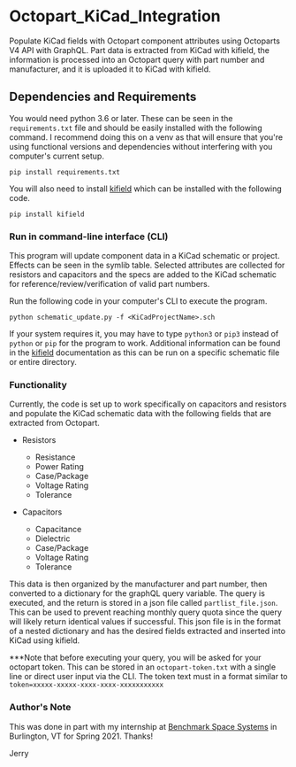 # Octopart_KiCad_Integration
Populate KiCad fields with Octopart component attributes using Octoparts V4 API with GraphQL. Part data is extracted from KiCad with kifield, the information is processed into an Octopart query with part number and manufacturer, and it is uploaded it to KiCad with kifield.

## Dependencies and Requirements
You would need python 3.6 or later. These can be seen in the `requirements.txt` file and should be easily installed with the following command. I recommend doing this on a venv as that will ensure that you're using functional versions and dependencies without interfering with you computer's current setup. 

```
pip install requirements.txt
```

You will also need to install [kifield](https://xess.com/KiField/docs/_build/singlehtml/index.html) which can be installed with the following code.

```
pip install kifield
```

### Run in command-line interface (CLI)
This program will update component data in a KiCad schematic or project. Effects can be seen in the symlib table. Selected attributes are collected for resistors and capacitors and the specs are added to the KiCad schematic for reference/review/verification of valid part numbers.

Run the following code in your computer's CLI to execute the program.

```
python schematic_update.py -f <KiCadProjectName>.sch
```

If your system requires it, you may have to type `python3` or `pip3`  instead of `python` or `pip` for the program to work. Additional information can be found in the [kifield](https://xess.com/KiField/docs/_build/singlehtml/index.html) documentation as this can be run on a specific schematic file or entire directory. 

### Functionality
Currently, the code is set up to work specifically on capacitors and resistors and populate the KiCad schematic data with the following fields that are extracted from Octopart. 

* Resistors
    * Resistance 
    * Power Rating
    * Case/Package
    * Voltage Rating
    * Tolerance

* Capacitors
    * Capacitance
    * Dielectric
    * Case/Package
    * Voltage Rating
    * Tolerance
    
This data is then organized by the manufacturer and part number, then converted to a dictionary for the graphQL query variable. The query is executed, and the return is stored in a json file called `partlist_file.json`. This can be used to prevent reaching monthly query quota since the query will likely return identical values if successful. This json file is in the format of a nested dictionary and has the desired fields extracted and inserted into KiCad using kifield. 

***Note that before executing your query, you will be asked for your octopart token. This can be stored in an `octopart-token.txt` with a single line or direct user input via the CLI. The token text must in a format similar to `token=xxxxx-xxxxx-xxxx-xxxx-xxxxxxxxxxx`

### Author's Note
This was done in part with my internship at [Benchmark Space Systems](https://www.benchmarkspacesystems.com/) in Burlington, VT for Spring 2021. Thanks!

Jerry